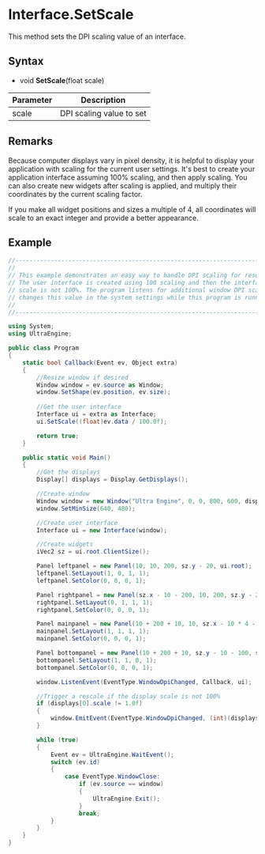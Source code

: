 # Interface.SetScale

This method sets the DPI scaling value of an interface.

## Syntax

- void **SetScale**(float scale)

| Parameter | Description |
| --- | --- |
| scale | DPI scaling value to set |

## Remarks

Because computer displays vary in pixel density, it is helpful to display your application with scaling for the current user settings. It's best to create your application interface assuming 100% scaling, and then apply scaling. You can also create new widgets after scaling is applied, and multiply their coordinates by the current scaling factor.

If you make all widget positions and sizes a multiple of 4, all coordinates will scale to an exact integer and provide a better appearance.

## Example

```cs
//---------------------------------------------------------------------------------------------------
//
// This example demonstrates an easy way to handle DPI scaling for resolution-independent interfaces.
// The user interface is created using 100 scaling and then the interface is rescaled if the display
// scale is not 100%. The program listens for additional window DPI scale change events in case the user
// changes this value in the system settings while this program is running.
// 
//---------------------------------------------------------------------------------------------------

using System;
using UltraEngine;

public class Program
{
    static bool Callback(Event ev, Object extra)
    {
        //Resize window if desired
        Window window = ev.source as Window;
        window.SetShape(ev.position, ev.size);
        
        //Get the user interface
        Interface ui = extra as Interface;
        ui.SetScale((float)ev.data / 100.0f);

        return true;
    }

    public static void Main()
    {
        //Get the displays
        Display[] displays = Display.GetDisplays();

        //Create window
        Window window = new Window("Ultra Engine", 0, 0, 800, 600, displays[0], WindowStyle.Titlebar | WindowStyle.Resizable);
        window.SetMinSize(640, 480);

        //Create user interface
        Interface ui = new Interface(window);

        //Create widgets
        iVec2 sz = ui.root.ClientSize();

        Panel leftpanel = new Panel(10, 10, 200, sz.y - 20, ui.root);
        leftpanel.SetLayout(1, 0, 1, 1);
        leftpanel.SetColor(0, 0, 0, 1);

        Panel rightpanel = new Panel(sz.x - 10 - 200, 10, 200, sz.y - 20, ui.root);
        rightpanel.SetLayout(0, 1, 1, 1);
        rightpanel.SetColor(0, 0, 0, 1);

        Panel mainpanel = new Panel(10 + 200 + 10, 10, sz.x - 10 * 4 - 200 * 2, sz.y - 10 * 3 - 100, ui.root);
        mainpanel.SetLayout(1, 1, 1, 1);
        mainpanel.SetColor(0, 0, 0, 1);

        Panel bottompanel = new Panel(10 + 200 + 10, sz.y - 10 - 100, sz.x - 10 * 4 - 200 * 2, 100, ui.root);
        bottompanel.SetLayout(1, 1, 0, 1);
        bottompanel.SetColor(0, 0, 0, 1);

        window.ListenEvent(EventType.WindowDpiChanged, Callback, ui);

        //Trigger a rescale if the display scale is not 100%
        if (displays[0].scale != 1.0f)
        {
            window.EmitEvent(EventType.WindowDpiChanged, (int)(displays[0].scale * 100.0f), 0, 0, (int)(800 * displays[0].scale), (int)(600 * displays[0].scale));
        }

        while (true)
        {
            Event ev = UltraEngine.WaitEvent();
            switch (ev.id)
            {
                case EventType.WindowClose:
                    if (ev.source == window)
                    {
                        UltraEngine.Exit();
                    }
                    break;
            }
        }
    }
}
```